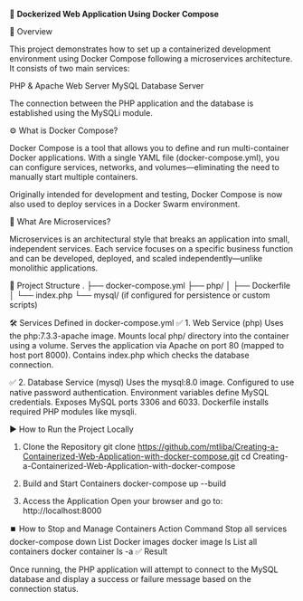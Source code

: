 🐳 **Dockerized Web Application Using Docker Compose**

📌 Overview

This project demonstrates how to set up a containerized development environment using Docker Compose following a microservices architecture.
It consists of two main services:

PHP & Apache Web Server
MySQL Database Server

The connection between the PHP application and the database is established using the MySQLi module.

⚙️ What is Docker Compose?

Docker Compose is a tool that allows you to define and run multi-container Docker applications.
With a single YAML file (docker-compose.yml), you can configure services, networks, and volumes—eliminating the need to manually start multiple containers.

Originally intended for development and testing, Docker Compose is now also used to deploy services in a Docker Swarm environment.

🧩 What Are Microservices?

Microservices is an architectural style that breaks an application into small, independent services.
Each service focuses on a specific business function and can be developed, deployed, and scaled independently—unlike monolithic applications.

📁 Project Structure
.
├── docker-compose.yml
├── php/
│   ├── Dockerfile
│   └── index.php
└── mysql/ (if configured for persistence or custom scripts)

🛠️ Services Defined in docker-compose.yml
✅ 1. Web Service (php)
Uses the php:7.3.3-apache image.
Mounts local php/ directory into the container using a volume.
Serves the application via Apache on port 80 (mapped to host port 8000).
Contains index.php which checks the database connection.

✅ 2. Database Service (mysql)
Uses the mysql:8.0 image.
Configured to use native password authentication.
Environment variables define MySQL credentials.
Exposes MySQL ports 3306 and 6033.
Dockerfile installs required PHP modules like mysqli.

▶️ How to Run the Project Locally
1. Clone the Repository
git clone https://github.com/mtliba/Creating-a-Containerized-Web-Application-with-docker-compose.git
cd Creating-a-Containerized-Web-Application-with-docker-compose

2. Build and Start Containers
docker-compose up --build

3. Access the Application
Open your browser and go to:
http://localhost:8000

⏹️ How to Stop and Manage Containers
Action	Command
Stop all services	docker-compose down
List Docker images	docker image ls
List all containers	docker container ls -a
✅ Result

Once running, the PHP application will attempt to connect to the MySQL database and display a success or failure message based on the connection status.
